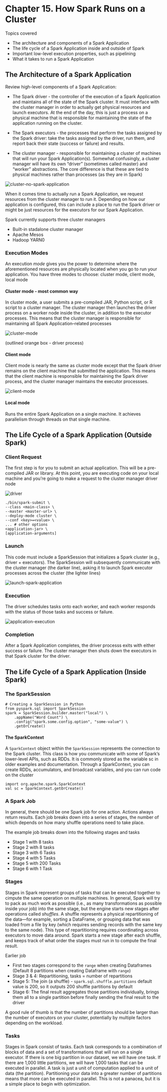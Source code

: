 # Chapter 15. How Spark Runs on a Cluster

Topics covered

-  The architecture and components of a Spark Application
- The life cycle of a Spark Application inside and outside of Spark
- Important low-level execution properties, such as pipelining
- What it takes to run a Spark Application

## The Architecture of a Spark Application

Review high-level components of a Spark Application:

- The Spark driver - the controller of the execution of a Spark Application and maintains all of the state of the Spark cluster. It must interface with the cluster manager in order to actually get physical resources and launch executors. At the end of the day, this is just a process on a physical machine that is responsible for maintaining the state of the application running on the cluster.

- The Spark executors - the processes that perform the tasks assigned by the Spark driver: take the tasks assigned by the driver, run them, and report back their state (success or failure) and results.

- The cluster manager - responsible for maintaining a cluster of machines that will run your Spark Application(s). Somewhat confusingly, a cluster manager will have its own  “driver” (sometimes called master) and “worker” abstractions. The core difference is that these are tied to physical machines rather than processes (as they are in Spark)

![cluster-no-spark-application](cluster-master-and-workers.png)

When it comes time to actually run a Spark Application, we request resources from the cluster  manager to run it. Depending on how our application is configured, this can include a place to run the Spark driver or might be just resources for the executors for our Spark Application.

Spark currently supports three cluster managers

- Built-in stadalone cluster manager
- Apache Mesos
- Hadoop YARN0

### Execution Modes

An execution _mode_ gives you the power to determine where the aforementioned resources are physically located when you go to run your application. You have three modes to choose: cluster mode, client mode, local mode

#### Cluster mode - most common way

In cluster mode, a user submits a pre-compiled JAR, Python script, or R script to a cluster manager. The cluster manager then launches the driver process on a worker node inside the cluster, in addition to the executor processes. This means that the cluster manager is responsible for maintaining all Spark Application–related processes

![cluster-mode](spark-cluster-mode.png)

(outlined orange box - driver process)

#### Client mode

Client mode is nearly the same as cluster mode except that the Spark driver remains on the client machine that submitted the application. This means that the client machine is responsible for maintaining the Spark driver process, and the cluster manager maintains the executor processses.

![client-mode](spark-client-mode.png)

#### Local mode

Runs the entire Spark Application on a single machine. It achieves parallelism through threads on that single machine.

## The Life Cycle of a Spark Application (Outside Spark)

### Client Request

The first step is for you to submit an actual application. This will be a pre-compiled JAR or library. At this point, you are executing code on your local machine and you’re going to make a request to the cluster manager driver node

![driver](request-resource-for-driver.png)

    ./bin/spark-submit \
    --class <main-class> \
    --master <master-url> \
    --deploy-mode cluster \
    --conf <key>=<value> \
    ... # other options
    <application-jar> \
    [application-arguments]

### Launch

This code must include a SparkSession that initializes a Spark cluster (e.g., driver + executors). The SparkSession will subsequently communicate with the cluster manager (the darker line), asking it to launch Spark executor processes across the cluster (the lighter lines)

![launch-spark-application](launch-spark-application.png)

### Execution

The driver schedules tasks onto each worker, and each worker responds with the status of those tasks and success or failure.

![application-execution](application-execution.png)

### Completion

After a Spark Application completes, the driver processs exits with either success or failure. The cluster manager then shuts down the executors in that Spark cluster for the driver.

## The Life Cycle of a Spark Application (Inside Spark)

### The SparkSession

    # Creating a SparkSession in Python
    from pyspark.sql import SparkSession
    spark = SparkSession.builder.master("local") \
        .appName("Word Count") \
        .config("spark.some.config.option", "some-value") \
        .getOrCreate()

#### The SparkContext

A `SparkContext` object within the `SparkSession` represents the connection to the Spark cluster. This class is how you communicate with some of Spark’s lower-level APIs, such as RDDs. It is commonly stored as the variable sc in older examples and documentation. Through a SparkContext, you can create RDDs, accumulators, and broadcast variables, and you can run code on the cluster

    import org.apache.spark.SparkContext
    val sc = SparkContext.getOrCreate()

### A Spark Job

In general, there should be one Spark job for one action. Actions always return results. Each job breaks down into a series of stages, the number of which depends on how many shuffle operations need to take place.

The example job breaks down into the following stages and tasks

- Stage 1 with 8 tasks
- Stage 2 with 8 tasks
- Stage 3 with 6 Tasks
- Stage 4 with 5 Tasks
- Stage 5 with 200 Tasks
- Stage 6 with 1 Task

### Stages

Stages in Spark represent groups of tasks that can be executed together to cimpute the same operation on multiple machines. In general, Spark will try to pack as much work as possible (i.e., as many transformations as possible inside your job) into the same stage, but the engine starts new stages after operations called _shuffles_. A shuffle represents a physical repartitioning of the data—for example, sorting a DataFrame, or grouping data that was loaded from a file by key (which requires sending records with the same key to the same node). This type of repartitioning requires coordinating across executors to move data around. Spark starts a new stage after each shuffle, and keeps track of what order the stages must run in to compute the final result.

Earlier job
- First two stages correspond to the `range` when creating Dataframes (Default 8 partitions when creating Dataframe with `range`)
- Stage 3 & 4: Repartitioning, tasks = number of repartitions
- Stage 5: The join (a shuffle) - `spark.sql.shuffle.partitions` default value is 200, so it outputs 200 shuffle partitions by default
- Stage 6: The final result aggregates those partitions individually, brings them all to a single partition before finally sending the final result to the driver

A good rule of thumb is that the number of partitions should be larger than the number of executors on your cluster, potentially by multiple factors depending on the workload.

### Tasks

Stages in Spark consist of tasks. Each task corresponds to a combination of blocks of data and a set of transformations that will run on a single executor. If there is one big partition in our dataset, we will have one task. If there are 1,000 little partitions, we will have 1,000 tasks that can be executed in parallel. A task is just a unit of computation applied to a unit of data (the partition). Partitioning your data into a greater number of partitions means that more can be executed in parallel. This is not a panacea, but it is a simple place to begin with optimization.

